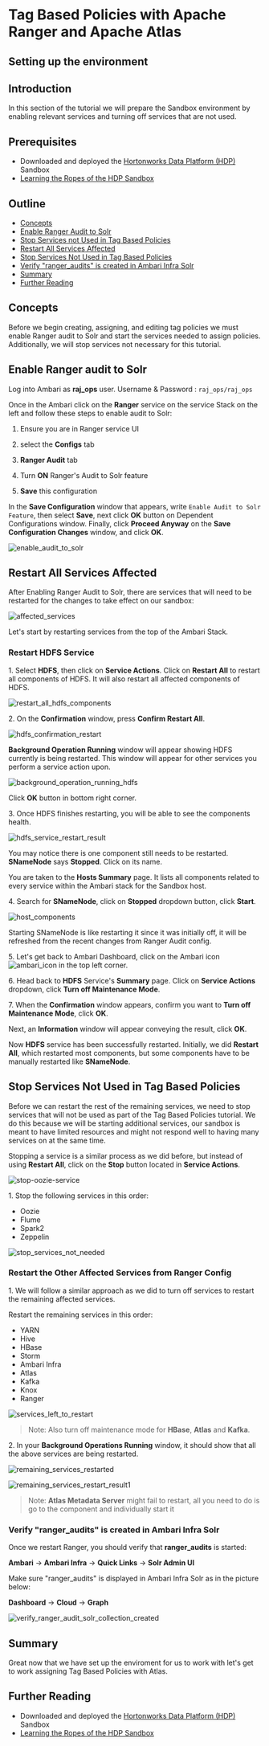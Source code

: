 # Tag Based Policies with Apache Ranger and Apache Atlas

## Setting up the environment

## Introduction

In this section of the tutorial we will prepare the Sandbox environment by enabling relevant services and turning off services that are not used.

## Prerequisites

- Downloaded and deployed the [Hortonworks Data Platform (HDP)](https://hortonworks.com/downloads/#sandbox) Sandbox
- [Learning the Ropes of the HDP Sandbox](https://hortonworks.com/tutorial/learning-the-ropes-of-the-hortonworks-sandbox/)

## Outline

- [Concepts](#concepts)
- [Enable Ranger Audit to Solr](#enable-Ranger-Audit-to-Solr)
- [Stop Services not Used in Tag Based Policies](#stop-services-not-used-in-tag-based-policies)
- [Restart All Services Affected](#restart-all-services-affected)
- [Stop Services Not Used in Tag Based Policies](#stop-services-not-used-in-tag-based-policies)
- [Verify "ranger_audits" is created in Ambari Infra Solr](#verify-"ranger_audits"-is-created-in-ambari-infra-solr)
- [Summary](#summary)
- [Further Reading](#further-reading)

## Concepts

Before we begin creating, assigning, and editing tag policies we must enable Ranger audit to Solr and start the services needed to assign policies. Additionally, we will stop services not necessary for this tutorial.

## Enable Ranger audit to Solr

Log into Ambari as **raj_ops** user. Username & Password : `raj_ops/raj_ops`

Once in the Ambari click on the **Ranger** service on the service Stack on the left and follow these steps to enable audit to Solr:

1. Ensure you are in Ranger service UI

2. select the **Configs** tab

3. **Ranger Audit** tab

4. Turn **ON** Ranger's Audit to Solr feature

5. **Save** this configuration

In the **Save Configuration** window that appears, write `Enable Audit to Solr Feature`, then select **Save**, next click **OK** button on Dependent Configurations window.
Finally, click **Proceed Anyway** on the **Save Configuration Changes** window, and click **OK**.

![enable_audit_to_solr](assets/images/activate-ranger-audit-to-solr.png)

## Restart All Services Affected

After Enabling Ranger Audit to Solr, there are services that will need to be restarted for the changes to take effect on our sandbox:

![affected_services](assets/images/affected-services.jpg)

Let's start by restarting services from the top of the Ambari Stack.

### Restart HDFS Service

1\. Select **HDFS**, then click on **Service Actions**. Click on **Restart All** to restart all components of HDFS. It will also restart all affected components of HDFS.

![restart_all_hdfs_components](assets/images/restart_all_hdfs_components.jpg)

2\. On the **Confirmation** window, press **Confirm Restart All**.

![hdfs_confirmation_restart](assets/images/hdfs_confirmation_restart.jpg)

**Background Operation Running** window will appear showing HDFS currently is being restarted. This window will appear for other services you perform a service action upon.

![background_operation_running_hdfs](assets/images/background_operation_running_hdfs.jpg)

Click **OK** button in bottom right corner.

3\. Once HDFS finishes restarting, you will be able to see the components health.

![hdfs_service_restart_result](assets/images/hdfs_service_restart_result.jpg)

You may notice there is one component still needs to be restarted. **SNameNode** says **Stopped**. Click on its name.

You are taken to the **Hosts Summary** page. It lists all components related to every service within the Ambari stack for the Sandbox host.

4\. Search for **SNameNode**, click on **Stopped** dropdown button, click **Start**.

![host_components](assets/images/host_components.jpg)

Starting SNameNode is like restarting it since it was initially off, it will be refreshed from the recent changes from Ranger Audit config.

5\. Let's get back to Ambari Dashboard, click on the Ambari icon ![ambari_icon](assets/images/ambari_icon.jpg) in the top left corner.

6\. Head back to **HDFS** Service's **Summary** page. Click on **Service Actions** dropdown, click **Turn off Maintenance Mode**.

7\. When the **Confirmation** window appears, confirm you want to **Turn off Maintenance Mode**, click **OK**.

Next, an **Information** window will appear conveying the result, click **OK**.

Now **HDFS** service has been successfully restarted. Initially, we did **Restart All**, which restarted most components, but some components have to be manually restarted like **SNameNode**.

## Stop Services Not Used in Tag Based Policies

Before we can restart the rest of the remaining services, we need to stop services that will not be used as part of the Tag Based Policies tutorial. We do this because we will be starting additional services, our sandbox is meant to have limited resources and might not respond well to having many services on at the same time.

Stopping a service is a similar process as we did before, but instead of using **Restart All**, click on the **Stop** button located in **Service Actions**.

![stop-oozie-service](assets/images/stop-oozie-service.jpg)

1\. Stop the following services in this order:

- Oozie
- Flume
- Spark2
- Zeppelin

![stop_services_not_needed](assets/images/stop_services_not_needed.jpg)

### Restart the Other Affected Services from Ranger Config

1\. We will follow a similar approach as we did to turn off services to restart the remaining affected services.

Restart the remaining services in this order:

- YARN
- Hive
- HBase
- Storm
- Ambari Infra
- Atlas
- Kafka
- Knox
- Ranger

![services_left_to_restart](assets/images/services_left_to_restart.jpg)

> Note: Also turn off maintenance mode for **HBase**, **Atlas** and **Kafka**.

2\. In your **Background Operations Running** window, it should show that all the above services are being restarted.

![remaining_services_restarted](assets/images/remaining_services_restarted.jpg)

![remaining_services_restart_result1](assets/images/remaining_services_restart_result1.jpg)

> Note: **Atlas Metadata Server** might fail to restart, all you need to do is go to the component and individually start it

### Verify "ranger_audits" is created in Ambari Infra Solr

Once we restart Ranger, you should verify that **ranger_audits** is started:

**Ambari** -> **Ambari Infra** -> **Quick Links** -> **Solr Admin UI**

Make sure "ranger_audits" is displayed in Ambari Infra Solr as in the picture below:

**Dashboard** -> **Cloud** -> **Graph**

![verify_ranger_audit_solr_collection_created](assets/images/verify_ranger_audit_solr_collection_created.jpg)

## Summary

Great now that we have set up the enviroment for us to work with let's get to work assigning Tag Based Policies with Atlas.

## Further Reading

- Downloaded and deployed the [Hortonworks Data Platform (HDP)](https://hortonworks.com/downloads/#sandbox) Sandbox
- [Learning the Ropes of the HDP Sandbox](https://hortonworks.com/tutorial/learning-the-ropes-of-the-hortonworks-sandbox/)
